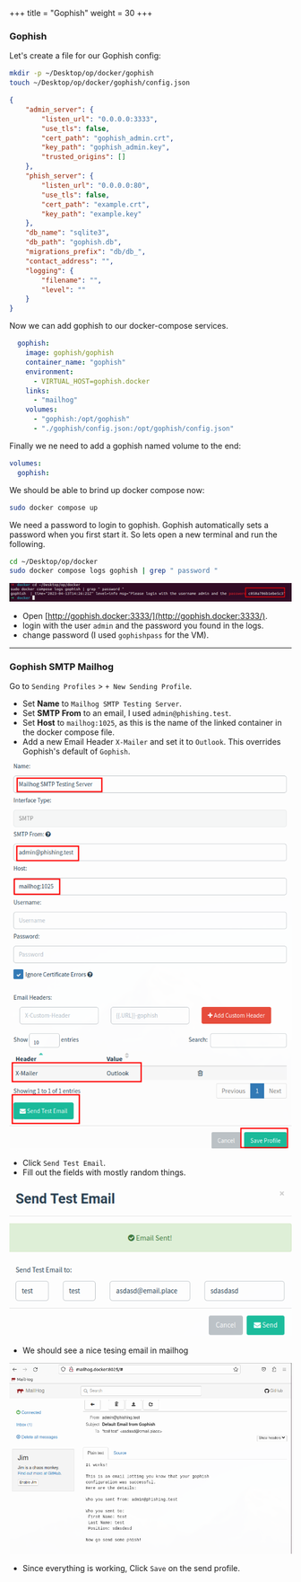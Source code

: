 +++
title = "Gophish"
weight = 30
+++

### Gophish

Let's create a file for our Gophish config:

```bash
mkdir -p ~/Desktop/op/docker/gophish
touch ~/Desktop/op/docker/gophish/config.json
```

```json
{
	"admin_server": {
		"listen_url": "0.0.0.0:3333",
		"use_tls": false,
		"cert_path": "gophish_admin.crt",
		"key_path": "gophish_admin.key",
		"trusted_origins": []
	},
	"phish_server": {
		"listen_url": "0.0.0.0:80",
		"use_tls": false,
		"cert_path": "example.crt",
		"key_path": "example.key"
	},
	"db_name": "sqlite3",
	"db_path": "gophish.db",
	"migrations_prefix": "db/db_",
	"contact_address": "",
	"logging": {
		"filename": "",
		"level": ""
	}
}
```

Now we can add gophish to our docker-compose services. 

```yml
  gophish:
    image: gophish/gophish
    container_name: "gophish"
    environment:
      - VIRTUAL_HOST=gophish.docker
    links:
      - "mailhog"
    volumes:
      - "gophish:/opt/gophish"
      - "./gophish/config.json:/opt/gophish/config.json"
```

Finally we ne need to add a gophish named volume to the end:
```yml
volumes:
  gophish: 
```

We should be able to brind up docker compose now:

```bash
sudo docker compose up
```

We need a password to login to gophish. Gophish automatically sets a password when you first start it. So lets open a new terminal and run the following.

```bash
cd ~/Desktop/op/docker
sudo docker compose logs gophish | grep " password "
```

![Gophish Initial Password](/static/how-to-phishing//gophish-initial-password.png)

- Open [http://gophish.docker:3333/](http://gophish.docker:3333/).
- login with the user `admin` and the password you found in the logs.
- change password (I used `gophishpass` for the VM).

* * *

### Gophish SMTP Mailhog

Go to `Sending Profiles` > `+ New Sending Profile`.

- Set **Name** to `Mailhog SMTP Testing Server`.
- Set **SMTP From** to an email, I used `admin@phishing.test`.
- Set **Host** to `mailhog:1025`, as this is the name of the linked container in the docker compose file.
- Add a new Email Header `X-Mailer` and set it to `Outlook`. This overrides Gophish's default of `Gophish`.

![SMTP Settings](/static/how-to-phishing/gophish-mailhog-smtp.png)

- Click `Send Test Email`.
- Fill out the fields with mostly random things.

![Gophish Mailhog Send Test Email](/static/how-to-phishing/gophish-mailhog-smtp-test-email.png)

- We should see a nice tesing email in mailhog

![Mailhog Gophish Test Email](/static/how-to-phishing/mailhog-gophish-test-email.png)

- Since everything is working, Click `Save` on the send profile.
